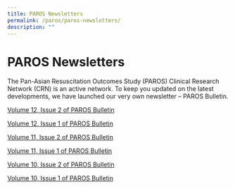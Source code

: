 ```yaml
---
title: PAROS Newsletters
permalink: /paros/paros-newsletters/
description: ""
---
```

**PAROS Newsletters**
=====================

The Pan-Asian Resuscitation Outcomes Study (PAROS) Clinical Research Network (CRN) is an active network. To keep you updated on the latest developments, we have launched our very own newsletter – PAROS Bulletin.

[ Volume 12, Issue 2 of PAROS Bulletin](/files/PAROS/PAROS%20Newsletters/paros-dec-newsletter-2022.pdf)

[ Volume 12, Issue 1 of PAROS Bulletin](/files/PAROS/PAROS%20Newsletters/paros-july-newsletter-2022.pdf)

[ Volume 11, Issue 2 of PAROS Bulletin](/files/PAROS/PAROS%20Newsletters/paros-dec-newsletter-2021.pdf)

[ Volume 11, Issue 1 of PAROS Bulletin](/files/PAROS/PAROS%20Newsletters/paros-july-newsletter-2021.pdf)

[ Volume 10, Issue 2 of PAROS Bulletin](/files/PAROS/PAROS%20Newsletters/paros-dec-newsletter-2020.pdf)

[ Volume 10, Issue 1 of PAROS Bulletin](/files/PAROS/PAROS%20Newsletters/paros-july-newsletter-2020.pdf)
